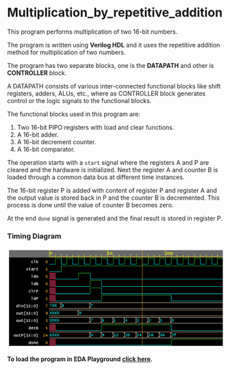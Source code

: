 # Multiplication_by_repetitive_addition
This program performs multiplication of two 16-bit numbers.

The program is written using <b>Verilog HDL</b> and it uses the repetitive addition method for multiplication of two numbers.

The program has two separate blocks, one is the <b>DATAPATH</b> and other is <b>CONTROLLER</b> block.

A DATAPATH consists of various inter-connected functional blocks like shift registers, adders, ALUs, etc., where as CONTROLLER block generates control or the logic signals to the functional blocks.

The functional blocks used in this program are:

1. Two 16-bit PIPO registers with load and clear functions.
2. A 16-bit adder.
3. A 16-bit decrement counter.
4. A 16-bit comparator.

The operation starts with a `start` signal where the registers A and P are cleared and the hardware is initialized. Next the register A and counter B is loaded through a common data bus at different time instances. 

The 16-bit register P is added with content of register P and register A and the output value is stored back in P and the counter B is decremented. This process is done until the value of counter B becomes zero.

At the end `done` signal is generated and the final result is stored in register P.

<h3> Timing Diagram </h3>

![](multiplier_timing.png)

<b>To load the program in EDA Playground [click here](https://www.edaplayground.com/x/drS7).</b>
